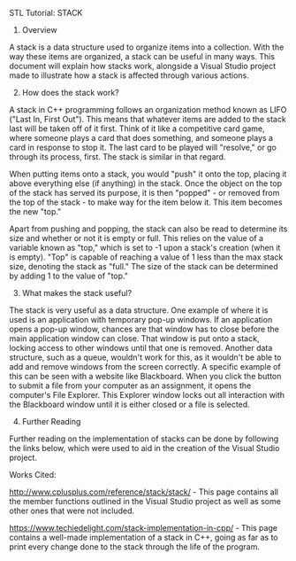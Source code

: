 STL Tutorial: STACK

1. Overview

A stack is a data structure used to organize items into a collection. With the way these items are organized, a stack can be useful in many ways. This document will explain how stacks work, alongside a Visual Studio project made to illustrate how a stack is affected through various actions.

2. How does the stack work?

A stack in C++ programming follows an organization method known as LIFO ("Last In, First Out"). This means that whatever items are added to the stack last will be taken off of it first. Think of it like a competitive card game, where someone plays a card that does something, and someone plays a card in response to stop it. The last card to be played will "resolve," or go through its process, first. The stack is similar in that regard.

When putting items onto a stack, you would "push" it onto the top, placing it above everything else (if anything) in the stack. Once the object on the top of the stack has served its purpose, it is then "popped" - or removed from the top of the stack - to make way for the item below it. This item becomes the new "top." 

Apart from pushing and popping, the stack can also be read to determine its size and whether or not it is empty or full. This relies on the value of a variable known as "top," which is set to -1 upon a stack's creation (when it is empty). "Top" is capable of reaching a value of 1 less than the max stack size, denoting the stack as "full." The size of the stack can be determined by adding 1 to the value of "top."

3. What makes the stack useful?

The stack is very useful as a data structure. One example of where it is used is an application with temporary pop-up windows. If an application opens a pop-up window, chances are that window has to close before the main application window can close. That window is put onto a stack, locking access to other windows until that one is removed. Another data structure, such as a queue, wouldn't work for this, as it wouldn't be able to add and remove windows from the screen correctly. A specific example of this can be seen with a website like Blackboard. When you click the button to submit a file from your computer as an assignment, it opens the computer's File Explorer. This Explorer window locks out all interaction with the Blackboard window until it is either closed or a file is selected.

4. Further Reading

Further reading on the implementation of stacks can be done by following the links below, which were used to aid in the creation of the Visual Studio project.

Works Cited:

http://www.cplusplus.com/reference/stack/stack/ - This page contains all the member functions outlined in the Visual Studio project as well as some other ones that were not included.

https://www.techiedelight.com/stack-implementation-in-cpp/ - This page contains a well-made implementation of a stack in C++, going as far as to print every change done to the stack through the life of the program.
